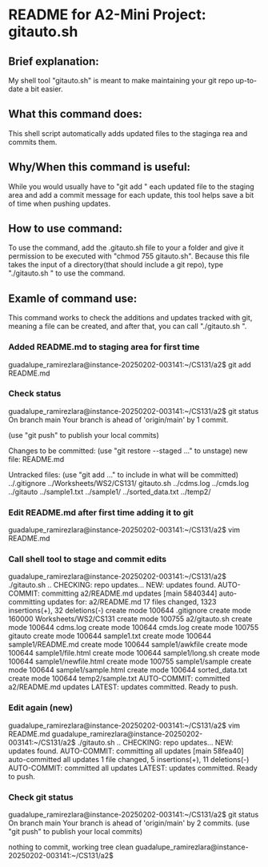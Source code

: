 # README for A2-Mini Project: gitauto.sh

## Brief explanation:
My shell tool "gitauto.sh" is meant to make maintaining your git repo up-to-date a bit easier.

## What this command does:
This shell script automatically adds updated files to the staginga rea and commits
them.

## Why/When this command is useful:
While you would usually have to "git add <filename>" each updated file to the staging area and add a commit message for each update, this tool helps save a bit of time when pushing updates.
 
## How to use command:
To use the command, add the .gitauto.sh file to your a folder and give it permission to be executed with "chmod 755 gitauto.sh". Because this file takes the input of a directory(that should include a git repo), type "./gitauto.sh <directory of repo>" to use the command.

## Examle of command use:
This command works to check the additions and updates tracked with git, meaning a file can be created, and after that, you can call "./gitauto.sh <directory of repo>".

### Added README.md to staging area for first time
guadalupe_ramirezlara@instance-20250202-003141:~/CS131/a2$ git add README.md
### Check status
guadalupe_ramirezlara@instance-20250202-003141:~/CS131/a2$ git status
On branch main
Your branch is ahead of 'origin/main' by 1 commit.
  
  (use "git push" to publish your local commits)

Changes to be committed:
  (use "git restore --staged <file>..." to unstage)
        new file:   README.md

Untracked files:
  (use "git add <file>..." to include in what will be committed)
        ../.gitignore
        ../Worksheets/WS2/CS131/
        gitauto.sh
        ../cdms.log
        ../cmds.log
        ../gitauto
        ../sample1.txt
        ../sample1/
        ../sorted_data.txt
        ../temp2/

### Edit README.md after first time adding it to git
guadalupe_ramirezlara@instance-20250202-003141:~/CS131/a2$ vim README.md

### Call shell tool to stage and commit edits
guadalupe_ramirezlara@instance-20250202-003141:~/CS131/a2$ ./gitauto.sh ..
CHECKING: repo updates...
NEW: updates found.
AUTO-COMMIT: committing a2/README.md updates
[main 5840344] auto-committing updates for: a2/README.md
 17 files changed, 1323 insertions(+), 32 deletions(-)
 create mode 100644 .gitignore
 create mode 160000 Worksheets/WS2/CS131
 create mode 100755 a2/gitauto.sh
 create mode 100644 cdms.log
 create mode 100644 cmds.log
 create mode 100755 gitauto
 create mode 100644 sample1.txt
 create mode 100644 sample1/README.md
 create mode 100644 sample1/awkfile
 create mode 100644 sample1/file.html
 create mode 100644 sample1/long.sh
 create mode 100644 sample1/newfile.html
 create mode 100755 sample1/sample
 create mode 100644 sample1/sample.html
 create mode 100644 sorted_data.txt
 create mode 100644 temp2/sample.txt
AUTO-COMMIT: committed a2/README.md updates
LATEST: updates committed. Ready to push.

### Edit again (new)
guadalupe_ramirezlara@instance-20250202-003141:~/CS131/a2$ vim README.md
guadalupe_ramirezlara@instance-20250202-003141:~/CS131/a2$ ./gitauto.sh ..
CHECKING: repo updates...
NEW: updates found.
AUTO-COMMIT: committing all updates
[main 58fea40] auto-committed all updates
 1 file changed, 5 insertions(+), 11 deletions(-)
AUTO-COMMIT: committed all updates
LATEST: updates committed. Ready to push.

### Check git status
guadalupe_ramirezlara@instance-20250202-003141:~/CS131/a2$ git status
On branch main
Your branch is ahead of 'origin/main' by 2 commits.
  (use "git push" to publish your local commits)

nothing to commit, working tree clean
guadalupe_ramirezlara@instance-20250202-003141:~/CS131/a2$  
